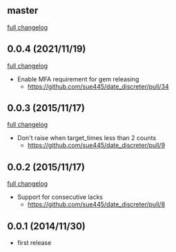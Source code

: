 ## master
[full changelog](https://github.com/sue445/date_discreter/compare/v0.0.4...master)

## 0.0.4 (2021/11/19)
[full changelog](https://github.com/sue445/date_discreter/compare/v0.0.3...v0.0.4)

* Enable MFA requirement for gem releasing
  * https://github.com/sue445/date_discreter/pull/34

## 0.0.3 (2015/11/17)
[full changelog](https://github.com/sue445/date_discreter/compare/v0.0.2...v0.0.3)

* Don't raise when target_times less than 2 counts
  * https://github.com/sue445/date_discreter/pull/9

## 0.0.2 (2015/11/17)
[full changelog](https://github.com/sue445/date_discreter/compare/v0.0.1...v0.0.2)

* Support for consecutive lacks
  * https://github.com/sue445/date_discreter/pull/8

## 0.0.1 (2014/11/30)
* first release
